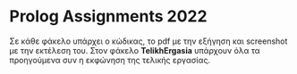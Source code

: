 # Prolog Assignments 2022

Σε κάθε φάκελο υπάρχει ο κώδικας, το pdf με την εξήγηση και screenshot με την εκτέλεση του. Στον φάκελο <b>TelikhErgasia</b> υπάρχουν όλα τα προηγούμενα συν η εκφώνηση της τελικής εργασίας.
